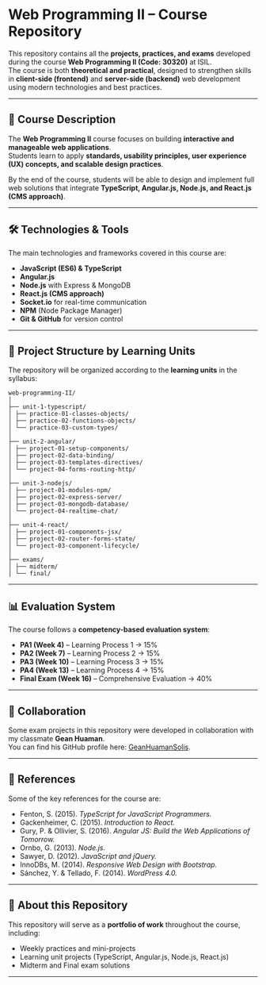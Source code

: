 # Web Programming II – Course Repository

This repository contains all the **projects, practices, and exams** developed during the course **Web Programming II (Code: 30320)** at ISIL.  
The course is both **theoretical and practical**, designed to strengthen skills in **client-side (frontend)** and **server-side (backend)** web development using modern technologies and best practices.

---

## 📖 Course Description

The **Web Programming II** course focuses on building **interactive and manageable web applications**.  
Students learn to apply **standards, usability principles, user experience (UX) concepts, and scalable design practices**.  

By the end of the course, students will be able to design and implement full web solutions that integrate **TypeScript, Angular.js, Node.js, and React.js (CMS approach)**.

---

## 🛠 Technologies & Tools

The main technologies and frameworks covered in this course are:

- **JavaScript (ES6) & TypeScript**
- **Angular.js**
- **Node.js** with Express & MongoDB
- **React.js (CMS approach)**
- **Socket.io** for real-time communication
- **NPM** (Node Package Manager)
- **Git & GitHub** for version control

---

## 📂 Project Structure by Learning Units

The repository will be organized according to the **learning units** in the syllabus:
```
web-programming-II/
│
├── unit-1-typescript/
│ ├── practice-01-classes-objects/
│ ├── practice-02-functions-objects/
│ └── practice-03-custom-types/
│
├── unit-2-angular/
│ ├── project-01-setup-components/
│ ├── project-02-data-binding/
│ ├── project-03-templates-directives/
│ └── project-04-forms-routing-http/
│
├── unit-3-nodejs/
│ ├── project-01-modules-npm/
│ ├── project-02-express-server/
│ ├── project-03-mongodb-database/
│ └── project-04-realtime-chat/
│
├── unit-4-react/
│ ├── project-01-components-jsx/
│ ├── project-02-router-forms-state/
│ └── project-03-component-lifecycle/
│
├── exams/
│ ├── midterm/
│ └── final/

```
---

## 📊 Evaluation System

The course follows a **competency-based evaluation system**:

- **PA1 (Week 4)** – Learning Process 1 → 15%  
- **PA2 (Week 7)** – Learning Process 2 → 15%  
- **PA3 (Week 10)** – Learning Process 3 → 15%  
- **PA4 (Week 13)** – Learning Process 4 → 15%  
- **Final Exam (Week 16)** – Comprehensive Evaluation → 40%  

---

## 🤝 Collaboration

Some exam projects in this repository were developed in collaboration with my classmate **Gean Huaman**.  
You can find his GitHub profile here: [GeanHuamanSolis](https://github.com/GeanHuamanSolis).  

---

## 📖 References

Some of the key references for the course are:

- Fenton, S. (2015). *TypeScript for JavaScript Programmers.*  
- Gackenheimer, C. (2015). *Introduction to React.*  
- Gury, P. & Ollivier, S. (2016). *Angular JS: Build the Web Applications of Tomorrow.*  
- Ornbo, G. (2013). *Node.js.*  
- Sawyer, D. (2012). *JavaScript and jQuery.*  
- InnoDBs, M. (2014). *Responsive Web Design with Bootstrap.*  
- Sánchez, Y. & Tellado, F. (2014). *WordPress 4.0.*  

---

## 🚀 About this Repository

This repository will serve as a **portfolio of work** throughout the course, including:  

- Weekly practices and mini-projects  
- Learning unit projects (TypeScript, Angular.js, Node.js, React.js)  
- Midterm and Final exam solutions  

---
